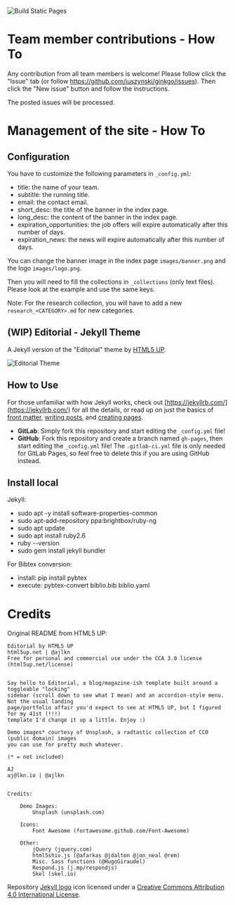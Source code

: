 ![Build Static Pages](https://github.com/iuszynski/ginkgo/workflows/Build%20Static%20Pages/badge.svg)

# Team member contributions - How To

Any contribution from all team members is welcome! Please follow click
the "Issue" tab (or follow https://github.com/iuszynski/ginkgo/issues).
Then click the "New issue" button and follow the instructions.

The posted issues will be processed.

# Management of the site - How To

## Configuration

You have to customize the following parameters in `_config.yml`:

- title: the name of your team.
- subtitle: the running title.
- email: the contact email.
- short_desc: the title of the banner in the index page.
- long_desc: the content of the banner in the index page.
- expiration_opportunities: the job offers will expire automatically after this number of days.
- expiration_news: the news will expire automatically after this number of days.

You can change the banner image in the index page `images/banner.png` and the logo `images/logo.png`.

Then you will need to fill the collections in `_collections` (only text files).
Please look at the example and use the same keys.

Note: For the research collection, you will have to add a new `research_<CATEGORY>.md` for new categories.

## (WIP) Editorial - Jekyll Theme

A Jekyll version of the "Editorial" theme by [HTML5 UP](https://html5up.net/).

![Editorial Theme](assets/images/screenshot.jpg "Editorial Theme")

## How to Use

For those unfamiliar with how Jekyll works, check out [https://jekyllrb.com/](https://jekyllrb.com/) for all the details,
or read up on just the basics of [front matter](https://jekyllrb.com/docs/frontmatter/), [writing posts](https://jekyllrb.com/docs/posts/),
and [creating pages](https://jekyllrb.com/docs/pages/).

- **GitLab**: Simply fork this repository and start editing the `_config.yml` file!
- **GitHub**: Fork this repository and create a branch named `gh-pages`, then start editing the `_config.yml` file! The `.gitlab-ci.yml` file is only needed for GitLab Pages, so feel free to delete this if you are using GitHub instead.

## Install local

Jekyll:

- sudo apt -y install software-properties-common
- sudo apt-add-repository ppa:brightbox/ruby-ng
- sudo apt update
- sudo apt install ruby2.6
- ruby --version
- sudo gem install jekyll bundler

For Bibtex conversion:

- install: pip install pybtex
- execute: pybtex-convert biblio.bib biblio.yaml

# Credits

Original README from HTML5 UP:

```
Editorial by HTML5 UP
html5up.net | @ajlkn
Free for personal and commercial use under the CCA 3.0 license (html5up.net/license)


Say hello to Editorial, a blog/magazine-ish template built around a toggleable "locking"
sidebar (scroll down to see what I mean) and an accordion-style menu. Not the usual landing
page/portfolio affair you'd expect to see at HTML5 UP, but I figured for my 41st (!!!)
template I'd change it up a little. Enjoy :)

Demo images* courtesy of Unsplash, a radtastic collection of CC0 (public domain) images
you can use for pretty much whatever.

(* = not included)

AJ
aj@lkn.io | @ajlkn


Credits:

	Demo Images:
		Unsplash (unsplash.com)

	Icons:
		Font Awesome (fortawesome.github.com/Font-Awesome)

	Other:
		jQuery (jquery.com)
		html5shiv.js (@afarkas @jdalton @jon_neal @rem)
		Misc. Sass functions (@HugoGiraudel)
		Respond.js (j.mp/respondjs)
		Skel (skel.io)
```

Repository [Jekyll logo](https://github.com/jekyll/brand) icon licensed under a [Creative Commons Attribution 4.0 International License](http://choosealicense.com/licenses/cc-by-4.0/).
